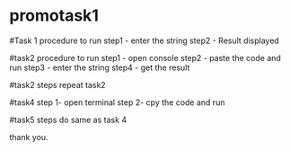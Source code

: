 # promotask1

#Task 1 procedure to run
step1 - enter the string
step2 - Result displayed

#task2 procedure to run
step1 - open console
step2 - paste the code and run
step3 - enter the string
step4 - get the result

#task2
steps repeat task2

#task4
step 1- open terminal
step 2- cpy the code and run

#task5
steps do same as task 4


thank you.
